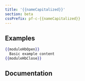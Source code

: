 ```yaml
---
title: '{{nameCapitalized}}'
section: beta
cssPrefix: pf-c-{{nameCapitalized}}
---
```


## Examples
```hbs title=Basic
{{moduleHbOpen}}
  Basic example content
{{moduleHbClose}}
```

## Documentation
